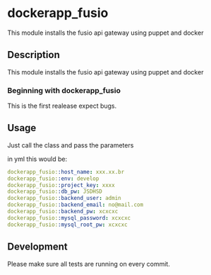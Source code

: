 # dockerapp_fusio

This module installs the fusio api gateway using puppet and docker


## Description

This module installs the fusio api gateway using puppet and docker


### Beginning with dockerapp_fusio

This is the first realease expect bugs.

## Usage

Just call the class and pass the parameters 

in yml this would be:

```yaml
dockerapp_fusio::host_name: xxx.xx.br
dockerapp_fusio::env: develop
dockerapp_fusio::project_key: xxxx
dockerapp_fusio::db_pw: JSDHSD
dockerapp_fusio::backend_user: admin
dockerapp_fusio::backend_email: no@mail.com
dockerapp_fusio::backend_pw: xcxcxc
dockerapp_fusio::mysql_password: xcxcxc
dockerapp_fusio::mysql_root_pw: xcxcxc
```


## Development

Please make sure all tests are running on every commit. 

